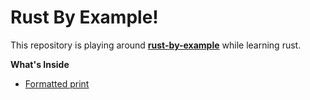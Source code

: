 
# Rust By Example!

This repository is playing around **[rust-by-example](https://doc.rust-lang.org/stable/rust-by-example/index.html)** while learning rust.

**What's Inside**

 - [Formatted print](../master/src/print.rs)
